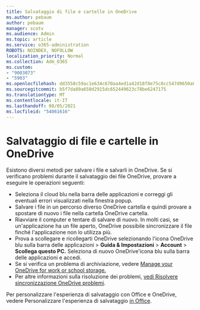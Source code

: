 ```yaml
---
title: Salvataggio di file e cartelle in OneDrive
ms.author: pebaum
author: pebaum
manager: scotv
ms.audience: Admin
ms.topic: article
ms.service: o365-administration
ROBOTS: NOINDEX, NOFOLLOW
localization_priority: Normal
ms.collection: Adm_O365
ms.custom:
- "9003073"
- "5903"
ms.openlocfilehash: dd3558c59ac1e634c670aa4ed1a42d18f8e75c0cc547d9650a84c918b77e056c
ms.sourcegitcommit: b5f7da89a650d2915dc652449623c78be6247175
ms.translationtype: MT
ms.contentlocale: it-IT
ms.lasthandoff: 08/05/2021
ms.locfileid: "54061616"
---
```

# <a name="saving-files-and-folders-to-onedrive"></a>Salvataggio di file e cartelle in OneDrive

Esistono diversi metodi per salvare i file e salvarli in OneDrive. Se si verificano problemi durante il salvataggio dei file OneDrive, provare a eseguire le operazioni seguenti:

- Seleziona il cloud blu nella barra delle applicazioni e correggi gli eventuali errori visualizzati nella finestra popup.
- Salvare i file in un percorso diverso OneDrive cartella e quindi provare a spostare di nuovo i file nella cartella OneDrive cartella.
- Riavviare il computer e tentare di salvare di nuovo. In molti casi, se un'applicazione ha un file aperto, OneDrive possibile sincronizzare il file finché l'applicazione non lo utilizza più.    
- Prova a scollegare e ricollegarti OneDrive selezionando l'icona OneDrive blu sulla barra delle applicazioni > **Guida & Impostazioni**  >  **Account**  >  **Scollega questo PC.** Seleziona di nuovo OneDrive'icona blu sulla barra delle applicazioni e accedi.
- Se si verifica un problema di archiviazione, vedere [Manage your OneDrive for work or school storage.](https://support.microsoft.com/office/manage-your-onedrive-for-work-or-school-storage-31519161-059c-4764-b6f8-f5cd29f7fe68)
- Per altre informazioni sulla risoluzione dei problemi, [vedi Risolvere sincronizzazione OneDrive problemi](https://docs.microsoft.com/alchemyinsights/fix-onedrive-sync-issues).  

Per personalizzare l'esperienza di salvataggio con Office e OneDrive, vedere Personalizzare l'esperienza di salvataggio [in Office](https://support.microsoft.com/office/customize-the-save-experience-in-office-786200a7-f5f2-4d26-a3ae-b78c60dd5d3b).
